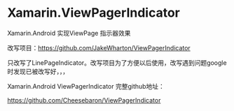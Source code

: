 # Xamarin.ViewPagerIndicator

Xamarin.Android 实现ViewPage 指示器效果

改写项目：https://github.com/JakeWharton/ViewPagerIndicator

只改写了LinePageIndicator。改写项目为了方便以后使用，改写遇到问题google时发现已被改写好，，，

Xamarin.Android ViewPagerIndicator 完整github地址：

https://github.com/Cheesebaron/ViewPagerIndicator
